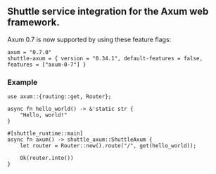 ## Shuttle service integration for the Axum web framework.

Axum 0.7 is now supported by using these feature flags:
```toml,ignore
axum = "0.7.0"
shuttle-axum = { version = "0.34.1", default-features = false, features = ["axum-0-7"] }
```

### Example

```rust,ignore
use axum::{routing::get, Router};

async fn hello_world() -> &'static str {
    "Hello, world!"
}

#[shuttle_runtime::main]
async fn axum() -> shuttle_axum::ShuttleAxum {
    let router = Router::new().route("/", get(hello_world));

    Ok(router.into())
}
```
